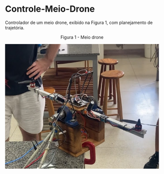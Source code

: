 # Controle-Meio-Drone
Controlador de um meio drone, exibido na Figura 1, com planejamento de trajetória.

<p align="center">
Figura 1 - Meio drone
</p>

![](img/plant.jpg)

<a href="Apresentação_Meio_Drone_final.pdf" class="image fit"></a>
